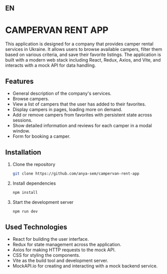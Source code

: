 ## EN

# CAMPERVAN RENT APP

This application is designed for a company that provides camper rental services
in Ukraine. It allows users to browse available campers, filter them based on
various criteria, and save their favorite listings. The application is built
with a modern web stack including React, Redux, Axios, and Vite, and interacts
with a mock API for data handling.

## Features

- General description of the company's services.
- Browse campers.
- View a list of campers that the user has added to their favorites.
- Display campers in pages, loading more on demand.
- Add or remove campers from favorites with persistent state across sessions.
- Show detailed information and reviews for each camper in a modal window.
- Form for booking a camper.

## Installation

1.  Clone the repository
    ```sh
    git clone https://github.com/anya-sem/campervan-rent-app
    ```
2.  Install dependencies
    ```sh
    npm install
    ```
3.  Start the development server
    ```sh
    npm run dev
    ```

## Used Technologies

- React for building the user interface.
- Redux for state management across the application.
- Axios for making HTTP requests to the mock API.
- CSS for styling the components.
- Vite as the build tool and development server.
- MockAPI.io for creating and interacting with a mock backend service.

